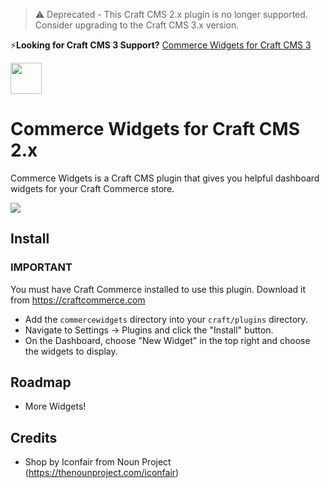 > ⚠️ Deprecated - This Craft CMS 2.x plugin is no longer supported. Consider upgrading to the Craft CMS 3.x version.


⚡️**Looking for Craft CMS 3 Support?** [Commerce Widgets for Craft CMS 3](https://github.com/bymayo/craft-commerce-widgets/tree/master)

<img src="https://raw.githubusercontent.com/bymayo/commerce-widgets/master/resources/icon.png" width="50">

# Commerce Widgets for Craft CMS 2.x

Commerce Widgets is a Craft CMS plugin that gives you helpful dashboard widgets for your Craft Commerce store.

<img src="https://raw.githubusercontent.com/bymayo/commerce-widgets/craft-2/screenshots/example.png">

## Install

### IMPORTANT

You must have Craft Commerce installed to use this plugin. Download it from https://craftcommerce.com

- Add the `commercewidgets` directory into your `craft/plugins` directory.
- Navigate to Settings -> Plugins and click the "Install" button.
- On the Dashboard, choose "New Widget" in the top right and choose the widgets to display.

## Roadmap

- More Widgets!

## Credits

- Shop by Iconfair from Noun Project (https://thenounproject.com/iconfair)

